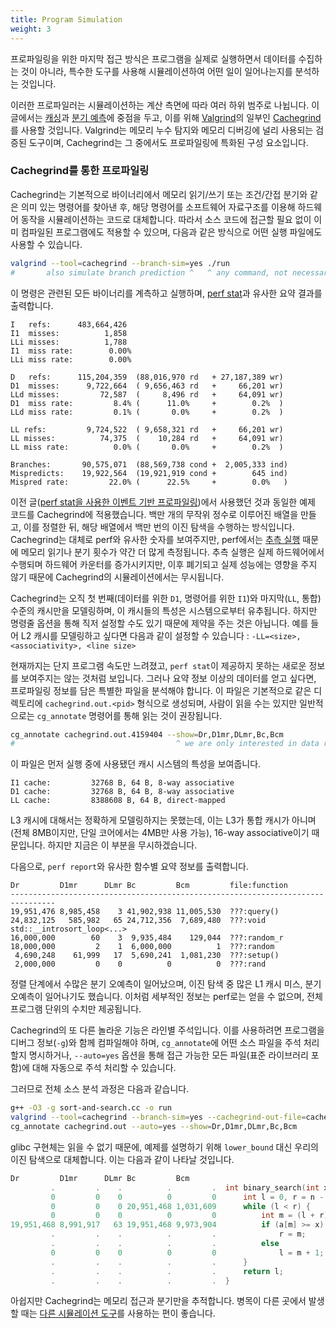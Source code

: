 ```yaml
---
title: Program Simulation
weight: 3
---
```


프로파일링을 위한 마지막 접근 방식은 프로그램을 실제로 실행하면서 데이터를 수집하는 것이 아니라, 특수한 도구를 사용해 시뮬레이션하여 어떤 일이 일어나는지를 분석하는 것입니다.

<!--

There are many subcategories of such profilers, differing in which aspect of computation is simulated, but the one we are going to focus on in this section is *machine code analyzers*.

The last approach (or rather a group of them) is not to gather the data by actually running the program, but to analyze what should happen by *simulating* it with specialized tools, which roughly fall into two categories.

-->

이러한 프로파일러는 시뮬레이션하는 계산 측면에 따라 여러 하위 범주로 나뉩니다. 이 글에서는 [캐싱](/hpc/cpu-cache)과 [분기 예측](/hpc/pipelining/branching)에 중점을 두고, 이를 위해 [Valgrind](https://valgrind.org/)의 일부인 [Cachegrind](https://valgrind.org/docs/manual/cg-manual.html)를 사용할 것입니다. Valgrind는 메모리 누수 탐지와 메모리 디버깅에 널리 사용되는 검증된 도구이며, Cachegrind는 그 중에서도 프로파일링에 특화된 구성 요소입니다.

### Cachegrind를 통한 프로파일링

Cachegrind는 기본적으로 바이너리에서 메모리 읽기/쓰기 또는 조건/간접 분기와 같은 의미 있는 명령어를 찾아낸 후, 해당 명령어를 소프트웨어 자료구조를 이용해 하드웨어 동작을 시뮬레이션하는 코드로 대체합니다. 따라서 소스 코드에 접근할 필요 없이 이미 컴파일된 프로그램에도 적용할 수 있으며, 다음과 같은 방식으로 어떤 실행 파일에도 사용할 수 있습니다.

```bash
valgrind --tool=cachegrind --branch-sim=yes ./run
#       also simulate branch prediction ^   ^ any command, not necessarily one process
```

이 명령은 관련된 모든 바이너리를 계측하고 실행하며, [perf stat](../events)과 유사한 요약 결과를 출력합니다.

```
I   refs:      483,664,426
I1  misses:          1,858
LLi misses:          1,788
I1  miss rate:        0.00%
LLi miss rate:        0.00%

D   refs:      115,204,359  (88,016,970 rd   + 27,187,389 wr)
D1  misses:      9,722,664  ( 9,656,463 rd   +     66,201 wr)
LLd misses:         72,587  (     8,496 rd   +     64,091 wr)
D1  miss rate:         8.4% (      11.0%     +        0.2%  )
LLd miss rate:         0.1% (       0.0%     +        0.2%  )

LL refs:         9,724,522  ( 9,658,321 rd   +     66,201 wr)
LL misses:          74,375  (    10,284 rd   +     64,091 wr)
LL miss rate:          0.0% (       0.0%     +        0.2%  )

Branches:       90,575,071  (88,569,738 cond +  2,005,333 ind)
Mispredicts:    19,922,564  (19,921,919 cond +        645 ind)
Mispred rate:         22.0% (      22.5%     +        0.0%   )
```

이전 글([perf stat을 사용한 이벤트 기반 프로파일링](../events))에서 사용했던 것과 동일한 예제 코드를 Cachegrind에 적용했습니다. 백만 개의 무작위 정수로 이루어진 배열을 만들고, 이를 정렬한 뒤, 해당 배열에서 백만 번의 이진 탐색을 수행하는 방식입니다. Cachegrind는 대체로 perf와 유사한 숫자를 보여주지만, perf에서는 [추측 실행](/hpc/pipelining) 때문에 메모리 읽기나 분기 횟수가 약간 더 많게 측정됩니다. 추측 실행은 실제 하드웨어에서 수행되며 하드웨어 카운터를 증가시키지만, 이후 폐기되고 실제 성능에는 영향을 주지 않기 때문에 Cachegrind의 시뮬레이션에서는 무시됩니다.

Cachegrind는 오직 첫 번째(데이터를 위한 `D1`, 명령어를 위한 `I1`)와 마지막(`LL`, 통합) 수준의 캐시만을 모델링하며, 이 캐시들의 특성은 시스템으로부터 유추됩니다. 하지만 명령줄 옵션을 통해 직저 설정할 수도 있기 때문에 제약을 주는 것은 아닙니다. 예를 들어 L2 캐시를 모델링하고 싶다면 다음과 같이 설정할 수 있습니다 : `-LL=<size>, <associativity>, <line size>`

현재까지는 단지 프로그램 속도만 느려졌고, `perf stat`이 제공하지 못하는 새로운 정보를 보여주지는 않는 것처럼 보입니다. 그러나 요약 정보 이상의 데이터를 얻고 싶다면, 프로파일링 정보를 담은 특별한 파일을 분석해야 합니다. 이 파일은 기본적으로 같은 디렉토리에 `cachegrind.out.<pid>` 형식으로 생성되며, 사람이 읽을 수는 있지만 일반적으로는 `cg_annotate` 명령어를 통해 읽는 것이 권장됩니다.

```bash
cg_annotate cachegrind.out.4159404 --show=Dr,D1mr,DLmr,Bc,Bcm
#                                    ^ we are only interested in data reads and branches
```

이 파일은 먼저 실행 중에 사용됐던 캐시 시스템의 특성을 보여줍니다.

```
I1 cache:         32768 B, 64 B, 8-way associative
D1 cache:         32768 B, 64 B, 8-way associative
LL cache:         8388608 B, 64 B, direct-mapped
```

L3 캐시에 대해서는 정확하게 모델링하지는 못했는데, 이는 L3가 통합 캐시가 아니며(전체 8MB이지만, 단일 코어에서는 4MB만 사용 가능), 16-way associative이기 때문입니다. 하지만 지금은 이 부분을 무시하겠습니다.

다음으로, `perf report`와 유사한 함수별 요약 정보를 출력합니다.

```
Dr         D1mr      DLmr Bc         Bcm         file:function
--------------------------------------------------------------------------------
19,951,476 8,985,458    3 41,902,938 11,005,530  ???:query()
24,832,125   585,982   65 24,712,356  7,689,480  ???:void std::__introsort_loop<...>
16,000,000        60    3  9,935,484    129,044  ???:random_r
18,000,000         2    1  6,000,000          1  ???:random
 4,690,248    61,999   17  5,690,241  1,081,230  ???:setup()
 2,000,000         0    0          0          0  ???:rand
```

정렬 단계에서 수많은 분기 오예측이 일어났으며, 이진 탐색 중 많은 L1 캐시 미스, 분기 오예측이 일어나기도 했습니다. 이처럼 세부적인 정보는 perf로는 얻을 수 없으며, 전체 프로그램 단위의 수치만 제공됩니다.

Cachegrind의 또 다른 놀라운 기능은 라인별 주석입니다. 이를 사용하려면 프로그램을 디버그 정보(`-g`)와 함께 컴파일해야 하며, `cg_annotate`에 어떤 소스 파일을 주석 처리할지 명시하거나, `--auto=yes` 옵션을 통해 접근 가능한 모든 파일(표준 라이브러리 포함)에 대해 자동으로 주석 처리할 수 있습니다.

그러므로 전체 소스 분석 과정은 다음과 같습니다.

```bash
g++ -O3 -g sort-and-search.cc -o run
valgrind --tool=cachegrind --branch-sim=yes --cachegrind-out-file=cachegrind.out ./run
cg_annotate cachegrind.out --auto=yes --show=Dr,D1mr,DLmr,Bc,Bcm
```

glibc 구현체는 읽을 수 없기 때문에, 예제를 설명하기 위해 `lower_bound` 대신 우리의 이진 탐색으로 대체합니다. 이는 다음과 같이 나타날 것입니다.

```c++
Dr         D1mr      DLmr Bc         Bcm       
         .         .    .          .         .  int binary_search(int x) {
         0         0    0          0         0      int l = 0, r = n - 1;
         0         0    0 20,951,468 1,031,609      while (l < r) {
         0         0    0          0         0          int m = (l + r) / 2;
19,951,468 8,991,917   63 19,951,468 9,973,904          if (a[m] >= x)
         .         .    .          .         .              r = m;
         .         .    .          .         .          else
         0         0    0          0         0              l = m + 1;
         .         .    .          .         .      }
         .         .    .          .         .      return l;
         .         .    .          .         .  }
```

아쉽지만 Cachegrind는 메모리 접근과 분기만을 추적합니다. 병목이 다른 곳에서 발생할 때는 [다른 시뮬레이션 도구](../mca)를 사용하는 편이 좋습니다.

